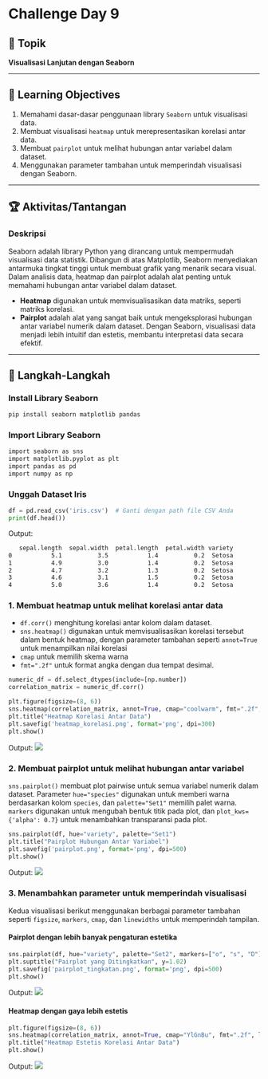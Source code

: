# Challenge Day 9

## 📝 Topik
**Visualisasi Lanjutan dengan Seaborn**

---

## 🎯 Learning Objectives
1. Memahami dasar-dasar penggunaan library `Seaborn` untuk visualisasi data.
2. Membuat visualisasi `heatmap` untuk merepresentasikan korelasi antar data.
3. Membuat `pairplot` untuk melihat hubungan antar variabel dalam dataset.
4. Menggunakan parameter tambahan untuk memperindah visualisasi dengan Seaborn.

---

## 🏆 Aktivitas/Tantangan

### Deskripsi
Seaborn adalah library Python yang dirancang untuk mempermudah visualisasi data statistik. Dibangun di atas Matplotlib, Seaborn menyediakan antarmuka tingkat tinggi untuk membuat grafik yang menarik secara visual. Dalam analisis data, heatmap dan pairplot adalah alat penting untuk memahami hubungan antar variabel dalam dataset.
- **Heatmap** digunakan untuk memvisualisasikan data matriks, seperti matriks korelasi.
- **Pairplot** adalah alat yang sangat baik untuk mengeksplorasi hubungan antar variabel numerik dalam dataset.
Dengan Seaborn, visualisasi data menjadi lebih intuitif dan estetis, membantu interpretasi data secara efektif.

---
## 🚀 Langkah-Langkah

### Install Library Seaborn
```bash
pip install seaborn matplotlib pandas
```

### Import Library Seaborn
```bash
import seaborn as sns
import matplotlib.pyplot as plt
import pandas as pd
import numpy as np
```

### Unggah Dataset Iris
```python
df = pd.read_csv('iris.csv')  # Ganti dengan path file CSV Anda
print(df.head())
```
Output:
```bash 
   sepal.length  sepal.width  petal.length  petal.width variety
0           5.1          3.5           1.4          0.2  Setosa
1           4.9          3.0           1.4          0.2  Setosa
2           4.7          3.2           1.3          0.2  Setosa
3           4.6          3.1           1.5          0.2  Setosa
4           5.0          3.6           1.4          0.2  Setosa
```

### 1. Membuat heatmap untuk melihat korelasi antar data
- `df.corr()` menghitung korelasi antar kolom dalam dataset.
- `sns.heatmap()` digunakan untuk memvisualisasikan korelasi tersebut dalam bentuk heatmap, dengan parameter tambahan seperti `annot=True` untuk menampilkan nilai korelasi
- `cmap` untuk memilih skema warna
- `fmt=".2f"` untuk format angka dengan dua tempat desimal.
```python
numeric_df = df.select_dtypes(include=[np.number])
correlation_matrix = numeric_df.corr()

plt.figure(figsize=(8, 6)) 
sns.heatmap(correlation_matrix, annot=True, cmap="coolwarm", fmt=".2f", linewidths=0.5)
plt.title("Heatmap Korelasi Antar Data") 
plt.savefig('heatmap_korelasi.png', format='png', dpi=300)
plt.show()
```
Output:
<img src="https://github.com/rohmanurnr/100-Days-of-Python-ML-AI/blob/main/Day%209/heatmap_korelasi.png" width=”500”>

### 2. Membuat pairplot untuk melihat hubungan antar variabel
`sns.pairplot()` membuat plot pairwise untuk semua variabel numerik dalam dataset.
Parameter `hue="species"` digunakan untuk memberi warna berdasarkan kolom `species`, dan `palette="Set1"` memilih palet warna.
`markers` digunakan untuk mengubah bentuk titik pada plot, dan `plot_kws={'alpha': 0.7}` untuk menambahkan transparansi pada plot.
```python
sns.pairplot(df, hue="variety", palette="Set1") 
plt.title("Pairplot Hubungan Antar Variabel")
plt.savefig('pairplot.png', format='png', dpi=500)
plt.show()
```
Output:
<img src="https://github.com/rohmanurnr/100-Days-of-Python-ML-AI/blob/main/Day%209/pairplot.png" width=”500”>

### 3. Menambahkan parameter untuk memperindah visualisasi
Kedua visualisasi berikut menggunakan berbagai parameter tambahan seperti `figsize`, `markers`, `cmap`, dan `linewidths` untuk memperindah tampilan.
#### Pairplot dengan lebih banyak pengaturan estetika
```python
sns.pairplot(df, hue="variety", palette="Set2", markers=["o", "s", "D"], plot_kws={'alpha': 0.7})
plt.suptitle("Pairplot yang Ditingkatkan", y=1.02)
plt.savefig('pairplot_tingkatan.png', format='png', dpi=500)
plt.show()
```
Output:
<img src="https://github.com/rohmanurnr/100-Days-of-Python-ML-AI/blob/main/Day%209/pairplot_tingkatan.png" width=”500”>

#### Heatmap dengan gaya lebih estetis
```python
plt.figure(figsize=(8, 6))
sns.heatmap(correlation_matrix, annot=True, cmap="YlGnBu", fmt=".2f", linewidths=0.8, cbar_kws={"shrink": 0.8})
plt.title("Heatmap Estetis Korelasi Antar Data")
plt.show()
```
Output:
<img src="https://github.com/rohmanurnr/100-Days-of-Python-ML-AI/blob/main/Day%209/heatmap_estetis.png" width=”500”>
